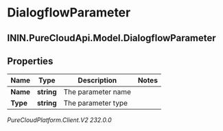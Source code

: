 # DialogflowParameter

## ININ.PureCloudApi.Model.DialogflowParameter

## Properties

|Name | Type | Description | Notes|
|------------ | ------------- | ------------- | -------------|
| **Name** | **string** | The parameter name | |
| **Type** | **string** | The parameter type | |



_PureCloudPlatform.Client.V2 232.0.0_
